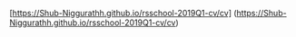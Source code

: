 [https://Shub-Niggurathh.github.io/rsschool-2019Q1-cv/cv] (https://Shub-Niggurathh.github.io/rsschool-2019Q1-cv/cv)